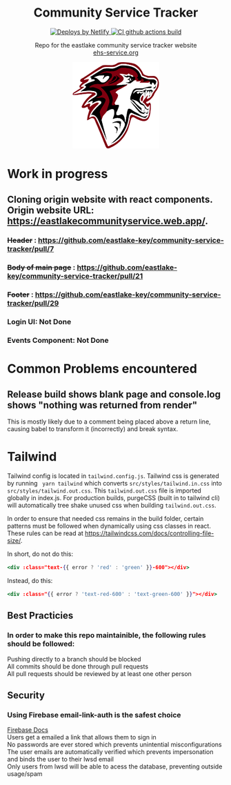 <h1 align="center">Community Service Tracker</h1>

<p align="center">
                
  <a href="https://www.netlify.com">
    <img src="https://www.netlify.com/img/global/badges/netlify-color-accent.svg" alt="Deploys by Netlify" />
  </a>
  
  <a href="https://github.com/eastlake-key/community-service-tracker/workflows/CI/badge.svg">
    <img src="https://github.com/eastlake-key/community-service-tracker/workflows/CI/badge.svg" alt="CI github actions build" />
  </a>
  
</p>

<p align="center">
   Repo for the eastlake community service tracker website<br>
   <a href="https://ehs-service.org">ehs-service.org</a>
</p>

<p align="center">
   <img src="./Docs/images/wolflogo.png" width="200" height="200" />
</p>

# Work in progress 
## Cloning origin website with react components. Origin website URL: https://eastlakecommunityservice.web.app/.
### ~~Header~~ : https://github.com/eastlake-key/community-service-tracker/pull/7
### ~~Body of main page~~ : https://github.com/eastlake-key/community-service-tracker/pull/21
### ~~Footer~~ : https://github.com/eastlake-key/community-service-tracker/pull/29
### Login UI: Not Done
### Events Component: Not Done

# Common Problems encountered 
## Release build shows blank page and console.log shows "nothing was returned from render"
This is mostly likely due to a comment being placed above a return line, causing babel to transform it (incorrectly) and break syntax.

# Tailwind
Tailwind config is located in ```tailwind.config.js```. Tailwind css is generated by running ``` yarn tailwind``` which converts ```src/styles/tailwind.in.css``` into ```src/styles/tailwind.out.css```. This ```tailwind.out.css``` file is imported globally in index.js. For production builds, purgeCSS (built in to tailwind cli) will automatically tree shake unused css when building ```tailwind.out.css```.

In order to ensure that needed css remains in the build folder, certain patterns must be followed when dynamically using css classes in react. These rules can be read at https://tailwindcss.com/docs/controlling-file-size/. 

In short, do not do this:
```jsx
<div :class="text-{{ error ? 'red' : 'green' }}-600"></div>
```
Instead, do this: 
```jsx
<div :class="{{ error ? 'text-red-600' : 'text-green-600' }}"></div>
```

## Best Practicies
### In order to make this repo maintainible, the following rules should be followed: 
Pushing directly to a branch should be blocked <br>
All commits should be done through pull requests <br>
All pull requests should be reviewed by at least one other person <br>
 
## Security

### Using Firebase email-link-auth is the safest choice
<a href = "https://firebase.google.com/docs/auth/web/email-link-auth">Firebase Docs</a> <br>
Users get a emailed a link that allows them to sign in <br>
No passwords are ever stored which prevents unintential misconfigurations <br>
The user emails are automatically verified which prevents impersonation and binds the user to their lwsd email <br>
Only users from lwsd will be able to acess the database,  preventing outside usage/spam <br>

